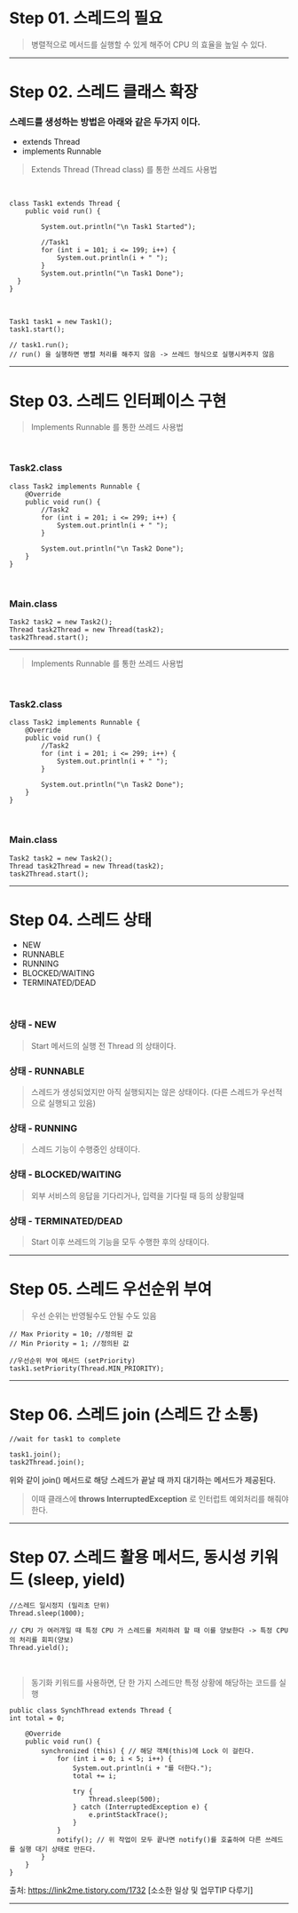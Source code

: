 # Step 01. 스레드의 필요
> 병렬적으로 메서드를 실행할 수 있게 해주어 CPU 의 효율을 높일 수 있다.
---

# Step 02. 스레드 클래스 확장

### 스레드를 생성하는 방법은 아래와 같은 두가지 이다.
- extends Thread
- implements Runnable

> Extends Thread (Thread class) 를 통한 쓰레드 사용법

<br>

    class Task1 extends Thread {
        public void run() {

            System.out.println("\n Task1 Started");

            //Task1
            for (int i = 101; i <= 199; i++) {
                System.out.println(i + " ");
            }
            System.out.println("\n Task1 Done");
      }
    }

<br>

    Task1 task1 = new Task1();
    task1.start();

    // task1.run();
    // run() 을 실행하면 병렬 처리를 해주지 않음 -> 쓰레드 형식으로 실행시켜주지 않음

---
# Step 03. 스레드 인터페이스 구현

> Implements Runnable 를 통한 쓰레드 사용법

<br>

### Task2.class

    class Task2 implements Runnable {
        @Override
        public void run() {
            //Task2
            for (int i = 201; i <= 299; i++) {
                System.out.println(i + " ");
            }
    
            System.out.println("\n Task2 Done");
        }
    }    

<br>

### Main.class

    Task2 task2 = new Task2();
    Thread task2Thread = new Thread(task2);
    task2Thread.start();

---

> Implements Runnable 를 통한 쓰레드 사용법

<br>

### Task2.class

    class Task2 implements Runnable {
        @Override
        public void run() {
            //Task2
            for (int i = 201; i <= 299; i++) {
                System.out.println(i + " ");
            }
    
            System.out.println("\n Task2 Done");
        }
    }    

<br>

### Main.class

    Task2 task2 = new Task2();
    Thread task2Thread = new Thread(task2);
    task2Thread.start();

---

# Step 04. 스레드 상태

- NEW
- RUNNABLE
- RUNNING
- BLOCKED/WAITING
- TERMINATED/DEAD

<br>

### 상태 - NEW
> Start 메서드의 실행 전 Thread 의 상태이다.

### 상태 - RUNNABLE
> 스레드가 생성되었지만 아직 실행되지는 않은 상태이다. (다른 스레드가 우선적으로 실행되고 있음)

### 상태 - RUNNING
> 스레드 기능이 수행중인 상태이다.

### 상태 - BLOCKED/WAITING
> 외부 서비스의 응답을 기다리거나, 입력을 기다릴 때 등의 상황일때

### 상태 - TERMINATED/DEAD
> Start 이후 쓰레드의 기능을 모두 수행한 후의 상태이다.

---

# Step 05. 스레드 우선순위 부여

> 우선 순위는 반영될수도 안될 수도 있음

    // Max Priority = 10; //정의된 값
    // Min Priority = 1; //정의된 값

    //우선순위 부여 메서드 (setPriority)
    task1.setPriority(Thread.MIN_PRIORITY); 


---
# Step 06. 스레드 join (스레드 간 소통)

    //wait for task1 to complete

    task1.join();
    task2Thread.join();

위와 같이 join() 메서드로 해당 스레드가 끝날 때 까지 대기하는 메서드가 제공된다.

> 이때 클래스에 **throws InterruptedException** 로 인터럽트 예외처리를 해줘야 한다.

---

# Step 07. 스레드 활용 메서드, 동시성 키워드 (sleep, yield)

    //스레드 일시정지 (밀리초 단위)
    Thread.sleep(1000);

    // CPU 가 여러개일 때 특정 CPU 가 스레드를 처리하려 할 때 이를 양보한다 -> 특정 CPU 의 처리를 회피(양보)
    Thread.yield();

<br>

> 동기화 키워드를 사용하면, 단 한 가지 스레드만 특정 상황에 해당하는 코드를 실행


    public class SynchThread extends Thread {
    int total = 0;

        @Override
        public void run() {
            synchronized (this) { // 해당 객체(this)에 Lock 이 걸린다.
                for (int i = 0; i < 5; i++) {
                    System.out.println(i + "를 더한다.");
                    total += i;
    
                    try {
                        Thread.sleep(500);
                    } catch (InterruptedException e) {
                        e.printStackTrace();
                    }
                }
                notify(); // 위 작업이 모두 끝나면 notify()를 호출하여 다른 쓰레드를 실행 대기 상태로 만든다.
            }
        }
    }

출처: https://link2me.tistory.com/1732 [소소한 일상 및 업무TIP 다루기]

---